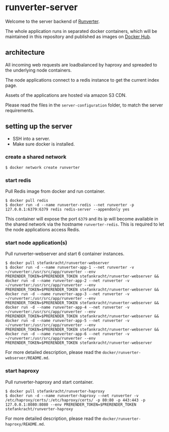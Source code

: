 # runverter-server

Welcome to the server backend of [Runverter](http://runverter.io).

The whole application runs in separated docker containers, which will be maintained in this repository and published as images on [Docker Hub](https://hub.docker.com/r/stefankracht/).

## architecture

All incoming web requests are loadbalanced by haproxy and spreaded to the underlying node containers.

The node applications connect to a redis instance to get the current index page. 

Assets of the applications are hosted via amazon S3 CDN.

Please read the files in the ```server-configuration``` folder, to match the server requirements.

## setting up the server

- SSH into a server.
- Make sure docker is installed. 

### create a shared network

```shell
$ docker network create runverter
```

### start redis

Pull Redis image from docker and run container.

```shell
$ docker pull redis
$ docker run -d --name runverter-redis --net runverter -p 127.0.0.1:6379:6379 redis redis-server --appendonly yes
```

This container will expose the port ```6379``` and its ip will become available in the shared network via the hostname ```runverter-redis```. This is required to let the node applications access Redis.

### start node application(s)

Pull runverter-webserver and start 6 container instances.

```shell
$ docker pull stefankracht/runverter-webserver
$ docker run -d --name runverter-app-1 --net runverter -v ~/runverter:/usr/src/app/runverter --env PRERENDER_TOKEN=$PRERENDER_TOKEN stefankracht/runverter-webserver && docker run -d --name runverter-app-2 --net runverter -v ~/runverter:/usr/src/app/runverter --env PRERENDER_TOKEN=$PRERENDER_TOKEN stefankracht/runverter-webserver && docker run -d --name runverter-app-3 --net runverter -v ~/runverter:/usr/src/app/runverter --env PRERENDER_TOKEN=$PRERENDER_TOKEN stefankracht/runverter-webserver && docker run -d --name runverter-app-4 --net runverter -v ~/runverter:/usr/src/app/runverter --env PRERENDER_TOKEN=$PRERENDER_TOKEN stefankracht/runverter-webserver && docker run -d --name runverter-app-5 --net runverter -v ~/runverter:/usr/src/app/runverter --env PRERENDER_TOKEN=$PRERENDER_TOKEN stefankracht/runverter-webserver && docker run -d --name runverter-app-6 --net runverter -v ~/runverter:/usr/src/app/runverter --env PRERENDER_TOKEN=$PRERENDER_TOKEN stefankracht/runverter-webserver
```

For more detailed description, please read the ```docker/runverter-webserver/README.md```.

### start haproxy

Pull runverter-haproxy and start container.

```shell
$ docker pull stefankracht/runverter-haproxy
$ docker run -d --name runverter-haproxy --net runverter -v /etc/haproxy/certs/:/etc/haproxy/certs/ -p 80:80 -p 443:443 -p 127.0.0.1:8080:8080 --env PRERENDER_TOKEN=$PRERENDER_TOKEN stefankracht/runverter-haproxy
```

For more detailed description, please read the ```docker/runverter-haproxy/README.md```.
